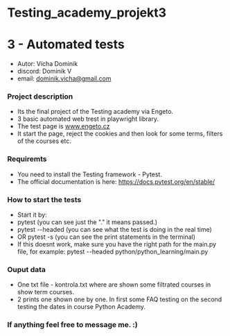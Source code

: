 # Testing_academy_projekt3
# 3 - Automated tests
- Autor: Vícha Dominik 
- discord: Dominik V
- email: dominik.vicha@gmail.com

### Project description 
- Its the final project of the Testing academy via Engeto.
- 3 basic automated web trest in playwright library.
- The test page is www.engeto.cz
- It start the page, reject the cookies and then look for some terms, filters of the courses etc. 

### Requiremts ###
- You need to install the Testing framework - Pytest.
- The official documentation is here: https://docs.pytest.org/en/stable/  

### How to start the tests ###

- Start it by: 
- pytest              (you can see just the "." it means passed.) 
- pytest --headed     (you can see what the test is doing in the real time) 
- OR pytest -s        (you can see the print statements in the terminal)   
- If this doesnt work, make sure you have the right path for the main.py file, for example: pytest --headed python/python_learning/main.py
 
### Ouput data ###
- One txt file - kontrola.txt where are shown some filtrated courses in show term courses.
- 2 prints one shown one by one. In first some FAQ testing on the second testing the dates in course Python Academy.

### If anything feel free to message me. :) ###




 


